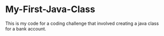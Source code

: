 # My-First-Java-Class
This is my code for a coding challenge that involved creating a java class for a bank account. 
